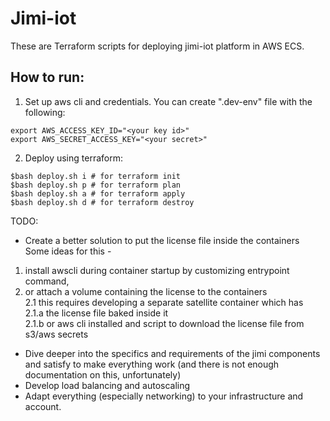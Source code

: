 Jimi-iot
=

These are Terraform scripts for deploying jimi-iot platform in AWS ECS. 


How to run: 
- 

1. Set up aws cli and credentials. You can create ".dev-env" file with the following:
```
export AWS_ACCESS_KEY_ID="<your key id>"
export AWS_SECRET_ACCESS_KEY="<your secret>"
```

2. Deploy using terraform:
```
$bash deploy.sh i # for terraform init  
$bash deploy.sh p # for terraform plan  
$bash deploy.sh a # for terraform apply  
$bash deploy.sh d # for terraform destroy  
```

TODO: 
* Create a better solution to put the license file inside the containers
Some ideas for this -  
1. install awscli during container startup by customizing entrypoint command,  
2. or attach a volume containing the license to the containers  
2.1 this requires developing a separate satellite container which has  
2.1.a the license file baked inside it  
2.1.b or aws cli installed and script to download the license file from s3/aws secrets  


* Dive deeper into the specifics and requirements of the jimi components and satisfy to make everything work (and there is not enough documentation on this, unfortunately)
* Develop load balancing and autoscaling
* Adapt everything (especially networking) to your infrastructure and account.

